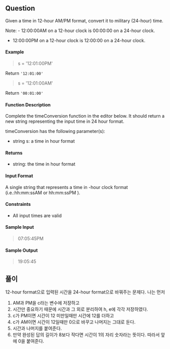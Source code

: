 ## Question
Given a time in 12-hour AM/PM format, convert it to military (24-hour) time.

Note: - 12:00:00AM on a 12-hour clock is 00:00:00 on a 24-hour clock.
- 12:00:00PM on a 12-hour clock is 12:00:00 on a 24-hour clock.

#### Example
> s = '12:01:00PM'

Return `'12:01:00'`

> s = '12:01:00AM'

Return `'00:01:00'`

#### Function Description

Complete the timeConversion function in the editor below. It should return a new string representing the input time in 24 hour format.

timeConversion has the following parameter(s):

- string s: a time in  hour format
#### Returns

- string: the time in  hour format
#### Input Format

A single string  that represents a time in -hour clock format (i.e.:hh:mm:ssAM  or hh:mm:ssPM ).

#### Constraints

- All input times are valid
#### Sample Input

> 07:05:45PM

#### Sample Output

> 19:05:45



## 풀이

12-hour format으로 입력된 시간을 24-hour format으로 바꿔주는 문제다.
나는 먼저
1. AM과 PM을 c라는 변수에 저장하고
2. 시간만 중요하기 때문에 시간과 그 외로 분리하여 h, e에 각각 저장하였다.
3. c가 PM이면 시간이 12 미만일때만 시간에 12를 더하고
4. c가 AM이면 시간이 12일때만 0으로 바꾸고 나머지는 그대로 둔다.
5. 시간과 나머지를 붙여준다.
6. 만약 완성된 답의 길이가 8보다 작다면 시간이 1의 자리 숫자라는 뜻이다. 따라서 앞에 0을 붙여준다.



